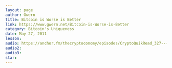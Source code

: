 ```yaml
---
layout: page
author: Gwern
title: Bitcoin is Worse is Better
link: https://www.gwern.net/Bitcoin-is-Worse-is-Better
category: Bitcoin's Uniqueness
date: May 27, 2011
lesson: 
audio: https://anchor.fm/thecryptoconomy/episodes/CryptoQuikRead_327---Bitcoin-is-Worse-is-Better-gwern-e9e9iv
audio2: 
audio3: 
star: 
---
```

